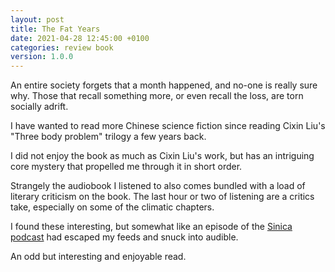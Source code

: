 ```yaml
---
layout: post
title: The Fat Years
date: 2021-04-28 12:45:00 +0100
categories: review book
version: 1.0.0
---
```


An entire society forgets that a month happened, and no-one is really sure why.
Those that recall something more, or even recall the loss, are torn socially adrift.

I have wanted to read more Chinese science fiction since reading Cixin Liu's "Three body problem" trilogy a few years back.

I did not enjoy the book as much as Cixin Liu's work, but has an intriguing core mystery that propelled me through it in short order.

Strangely the audiobook I listened to also comes bundled with a load of literary criticism on the book. The last hour or two of listening are a critics take, especially on some of the climatic chapters.

I found these interesting, but somewhat like an episode of the [Sinica podcast][1] had escaped my feeds and snuck into audible.

An odd but interesting and enjoyable read.

[1]: https://supchina.com/series/sinica/